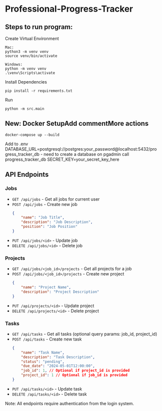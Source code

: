 # Professional-Progress-Tracker

## Steps to run program:

Create Virtual Environment

    Mac:
    python3 -m venv venv
    source venv/bin/activate

    Windows:
    python -m venv venv
    .\venv\Scripts\activate

Install Dependencies

    pip install -r requirements.txt

Run

    python -m src.main

## New: Docker SetupAdd commentMore actions

    docker-compose up --build

Add to .env
DATABASE_URL=postgresql://postgres:your_password@localhost:5432/progress_tracker_db - need to create a database on pgadmin call progress_tracker_db
SECRET_KEY=your_secret_key_here

## API Endpoints

### Jobs

-   `GET /api/jobs` - Get all jobs for current user
-   `POST /api/jobs` - Create new job
    ```json
    {
    	"name": "Job Title",
    	"description": "Job Description",
    	"position": "Job Position"
    }
    ```
-   `PUT /api/jobs/<id>` - Update job
-   `DELETE /api/jobs/<id>` - Delete job

### Projects

-   `GET /api/jobs/<job_id>/projects` - Get all projects for a job
-   `POST /api/jobs/<job_id>/projects` - Create new project
    ```json
    {
    	"name": "Project Name",
    	"description": "Project Description"
    }
    ```
-   `PUT /api/projects/<id>` - Update project
-   `DELETE /api/projects/<id>` - Delete project

### Tasks

-   `GET /api/tasks` - Get all tasks (optional query params: job_id, project_id)
-   `POST /api/tasks` - Create new task
    ```json
    {
    	"name": "Task Name",
    	"description": "Task Description",
    	"status": "pending",
    	"due_date": "2024-05-01T12:00:00",
    	"job_id": 1, // Optional if project_id is provided
    	"project_id": 1 // Optional if job_id is provided
    }
    ```
-   `PUT /api/tasks/<id>` - Update task
-   `DELETE /api/tasks/<id>` - Delete task

Note: All endpoints require authentication from the login system.
